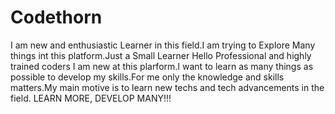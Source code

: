 # Codethorn
I am new and enthusiastic Learner in this field.I am trying to Explore Many things int this platform.Just a Small Learner
Hello Professional and highly trained coders
I am new at this plarform.I want to learn as many things as possible to develop my skills.For me only the knowledge and skills matters.My main motive is to learn new techs and tech advancements in the field.
LEARN MORE, DEVELOP MANY!!!

